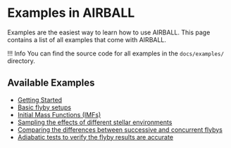 # Examples in AIRBALL
Examples are the easiest way to learn how to use AIRBALL. This page contains a list of all examples that come with AIRBALL.

!!! Info
    You can find the source code for all examples in the `docs/examples/` directory. 

## Available Examples
- [Getting Started](getting-started/)
- [Basic flyby setups](basics/)
- [Initial Mass Functions (IMFs)](imf/)
- [Sampling the effects of different stellar environments](stellar-environments/)
- [Comparing the differences between successive and concurrent flybys](multiple-flybys/)
- [Adiabatic tests to verify the flyby results are accurate](adiabatic-tests/)
